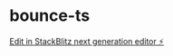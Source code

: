 # bounce-ts

[Edit in StackBlitz next generation editor ⚡️](https://stackblitz.com/~/github.com/kpeeem/bounce-ts)